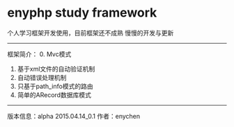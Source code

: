 # enyphp study framework

个人学习框架开发使用，目前框架还不成熟
慢慢的开发与更新

---------------------------------------------------
框架简介：
0. Mvc模式
1. 基于xml文件的自动验证机制<br/>
2. 自动错误处理机制<br/>
3. 只基于path_info模式的路由<br/>
4. 简单的ARecord数据库模式<br/>

---------------------------------------------------
版本信息：alpha 2015.04.14_0.1
作者：enychen
